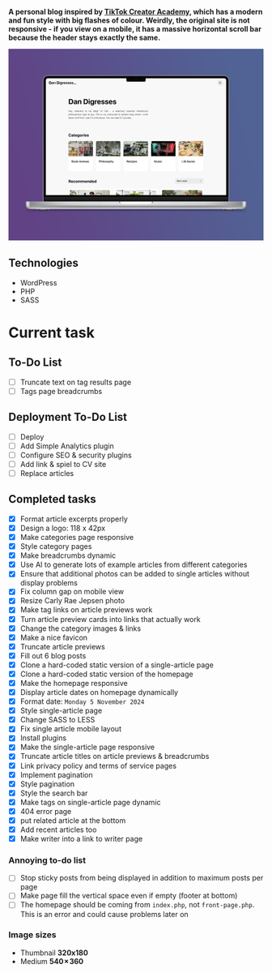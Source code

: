 **A personal blog inspired by [TikTok Creator Academy](https://www.tiktok.com/creator-academy), which has a modern and fun style with big flashes of colour. Weirdly, the original site is not responsive - if you view on a mobile, it has a massive horizontal scroll bar because the header stays exactly the same.**

![Desktop homepage mockup](./github-mockups/mac-mockup.webp)

## Technologies

-  WordPress
-  PHP
-  SASS

# Current task

## To-Do List

-  [ ] Truncate text on tag results page
-  [ ] Tags page breadcrumbs

## Deployment To-Do List

-  [ ] Deploy
-  [ ] Add Simple Analytics plugin
-  [ ] Configure SEO & security plugins
-  [ ] Add link & spiel to CV site
-  [ ] Replace articles

## Completed tasks

-  [x] Format article excerpts properly
-  [x] Design a logo: 118 x 42px
-  [x] Make categories page responsive
-  [x] Style category pages
-  [x] Make breadcrumbs dynamic
-  [x] Use AI to generate lots of example articles from different categories
-  [x] Ensure that additional photos can be added to single articles without display problems
-  [x] Fix column gap on mobile view
-  [x] Resize Carly Rae Jepsen photo
-  [x] Make tag links on article previews work
-  [x] Turn article preview cards into links that actually work
-  [x] Change the category images & links
-  [x] Make a nice favicon
-  [x] Truncate article previews
-  [x] Fill out 6 blog posts
-  [x] Clone a hard-coded static version of a single-article page
-  [x] Clone a hard-coded static version of the homepage
-  [x] Make the homepage responsive
-  [x] Display article dates on homepage dynamically
-  [x] Format date: `Monday 5 November 2024`
-  [x] Style single-article page
-  [x] Change SASS to LESS
-  [x] Fix single article mobile layout
-  [x] Install plugins
-  [x] Make the single-article page responsive
-  [x] Truncate article titles on article previews & breadcrumbs
-  [x] Link privacy policy and terms of service pages
-  [x] Implement pagination
-  [x] Style pagination
-  [x] Style the search bar
-  [x] Make tags on single-article page dynamic
-  [x] 404 error page
-  [x] put related article at the bottom
-  [x] Add recent articles too
-  [x] Make writer into a link to writer page

### Annoying to-do list

-  [ ] Stop sticky posts from being displayed in addition to maximum posts per page
-  [ ] Make page fill the vertical space even if empty (footer at bottom)
-  [ ] The homepage should be coming from `index.php`, not `front-page.php`. This is an error and could cause problems later on

### Image sizes

-  Thumbnail **320x180**
-  Medium **540 × 360**
